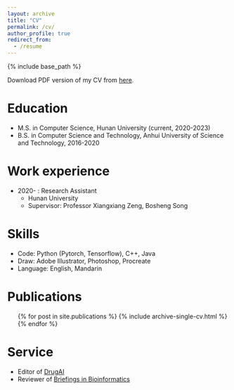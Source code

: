 ```yaml
---
layout: archive
title: "CV"
permalink: /cv/
author_profile: true
redirect_from:
  - /resume
---
```


{% include base_path %}

Download PDF version of my CV from [here](http://ChengJade.github.io/files/CV.pdf).

Education
======
* M.S. in Computer Science, Hunan University (current, 2020-2023)
* B.S. in Computer Science and Technology, Anhui University of Science and Technology, 2016-2020


Work experience
======
* 2020- : Research Assistant
  * Hunan University
  * Supervisor: Professor Xiangxiang Zeng, Bosheng Song

Skills
======
* Code: Python (Pytorch, Tensorflow), C++, Java
* Draw: Adobe Illustrator, Photoshop, Procreate
* Language: English, Mandarin

Publications
======
  <ul>{% for post in site.publications %}
    {% include archive-single-cv.html %}
  {% endfor %}</ul>
  
  
Service
======
* Editor of [DrugAI](https://www.zhihu.com/people/wang-jian-min-113/posts)
* Reviewer of [Briefings in Bioinformatics](https://academic.oup.com/bib)
